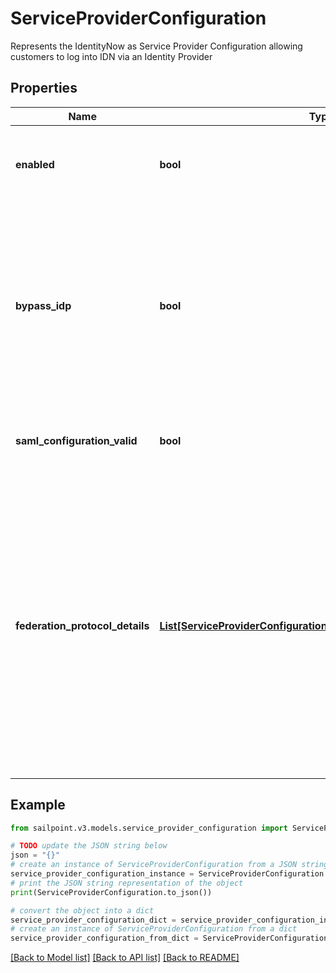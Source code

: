 # ServiceProviderConfiguration

Represents the IdentityNow as Service Provider Configuration allowing customers to log into IDN via an Identity Provider

## Properties

Name | Type | Description | Notes
------------ | ------------- | ------------- | -------------
**enabled** | **bool** | This determines whether or not the SAML authentication flow is enabled for an org | [optional] [default to False]
**bypass_idp** | **bool** | This allows basic login with the parameter prompt&#x3D;true. This is often toggled on when debugging SAML authentication setup. When false, only org admins with MFA-enabled can bypass the IDP. | [optional] [default to False]
**saml_configuration_valid** | **bool** | This indicates whether or not the SAML configuration is valid. | [optional] [default to False]
**federation_protocol_details** | [**List[ServiceProviderConfigurationFederationProtocolDetailsInner]**](ServiceProviderConfigurationFederationProtocolDetailsInner.md) | A list of the abstract implementations of the Federation Protocol details. Typically, this will include on SpDetails object and one IdpDetails object used in tandem to define a SAML integration between a customer&#39;s identity provider and a customer&#39;s SailPoint instance (i.e., the service provider). | [optional] 

## Example

```python
from sailpoint.v3.models.service_provider_configuration import ServiceProviderConfiguration

# TODO update the JSON string below
json = "{}"
# create an instance of ServiceProviderConfiguration from a JSON string
service_provider_configuration_instance = ServiceProviderConfiguration.from_json(json)
# print the JSON string representation of the object
print(ServiceProviderConfiguration.to_json())

# convert the object into a dict
service_provider_configuration_dict = service_provider_configuration_instance.to_dict()
# create an instance of ServiceProviderConfiguration from a dict
service_provider_configuration_from_dict = ServiceProviderConfiguration.from_dict(service_provider_configuration_dict)
```
[[Back to Model list]](../README.md#documentation-for-models) [[Back to API list]](../README.md#documentation-for-api-endpoints) [[Back to README]](../README.md)


